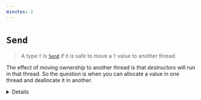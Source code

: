 ```yaml
---
minutes: 2
---
```


# `Send`

> A type `T` is [`Send`][1] if it is safe to move a `T` value to another thread.

The effect of moving ownership to another thread is that _destructors_ will run
in that thread. So the question is when you can allocate a value in one thread
and deallocate it in another.

[1]: https://doc.rust-lang.org/std/marker/trait.Send.html

<details>

As an example, a connection to the SQLite library must only be accessed from a
single thread.

</details>
